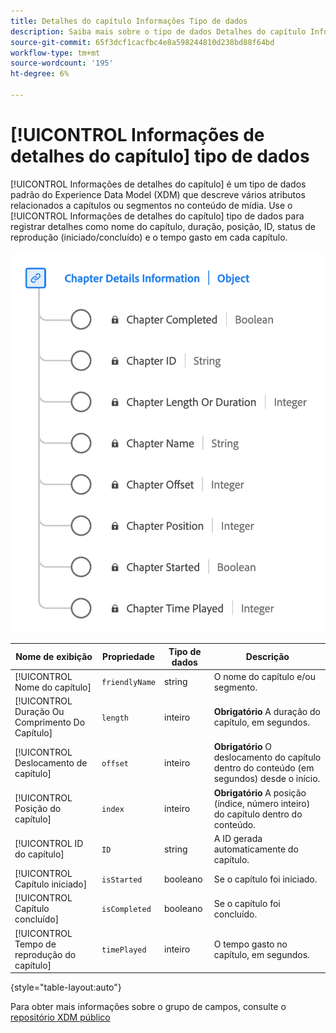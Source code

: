 ```yaml
---
title: Detalhes do capítulo Informações Tipo de dados
description: Saiba mais sobre o tipo de dados Detalhes do capítulo Informações do Experience Data Model (XDM).
source-git-commit: 65f3dcf1cacfbc4e8a598244810d238bd88f64bd
workflow-type: tm+mt
source-wordcount: '195'
ht-degree: 6%

---
```


# [!UICONTROL Informações de detalhes do capítulo] tipo de dados

[!UICONTROL Informações de detalhes do capítulo] é um tipo de dados padrão do Experience Data Model (XDM) que descreve vários atributos relacionados a capítulos ou segmentos no conteúdo de mídia. Use o [!UICONTROL Informações de detalhes do capítulo] tipo de dados para registrar detalhes como nome do capítulo, duração, posição, ID, status de reprodução (iniciado/concluído) e o tempo gasto em cada capítulo.

![Um diagrama do tipo de dados Informações detalhadas do capítulo.](../images/data-types/chapter-details-information.png)

| Nome de exibição | Propriedade | Tipo de dados | Descrição |
|---------------------------|---------------|-----------|---------------------------------------------------|
| [!UICONTROL Nome do capítulo] | `friendlyName` | string | O nome do capítulo e/ou segmento. |
| [!UICONTROL Duração Ou Comprimento Do Capítulo] | `length` | inteiro | **Obrigatório** A duração do capítulo, em segundos. |
| [!UICONTROL Deslocamento de capítulo] | `offset` | inteiro | **Obrigatório** O deslocamento do capítulo dentro do conteúdo (em segundos) desde o início. |
| [!UICONTROL Posição do capítulo] | `index` | inteiro | **Obrigatório** A posição (índice, número inteiro) do capítulo dentro do conteúdo. |
| [!UICONTROL ID do capítulo] | `ID` | string | A ID gerada automaticamente do capítulo. |
| [!UICONTROL Capítulo iniciado] | `isStarted` | booleano | Se o capítulo foi iniciado. |
| [!UICONTROL Capítulo concluído] | `isCompleted` | booleano | Se o capítulo foi concluído. |
| [!UICONTROL Tempo de reprodução do capítulo] | `timePlayed` | inteiro | O tempo gasto no capítulo, em segundos. |

{style="table-layout:auto"}

Para obter mais informações sobre o grupo de campos, consulte o [repositório XDM público](https://github.com/adobe/xdm/blob/master/components/datatypes/chapterdetails.schema.json)
